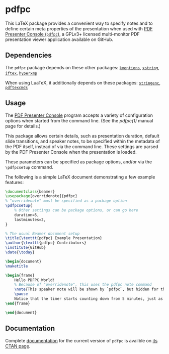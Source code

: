 # pdfpc

This LaTeX package provides a convenient way to specify notes and to define
certain meta properties of the presentation when used with [PDF Presenter
Console (`pdfpc`)](https://pdfpc.github.io), a GPLv3+ licensed multi-monitor PDF
presentation viewer application available on GitHub.


## Dependencies

The `pdfpc` package depends on these other packages:
[`kvoptions`](https://ctan.org/pkg/kvoptions),
[`xstring`](https://ctan.org/pkg/xstring),
[`iftex`](https://ctan.org/pkg/iftex),
[`hyperxmp`](https://ctan.org/pkg/hyperxmp)

When using LuaTeX, it additionally depends on these packages:
[`stringenc`](https://ctan.org/pkg/stringenc),
[`pdftexcmds`](https://ctan.org/pkg/pdftexcmds)


## Usage

The [PDF Presenter Console](https://pdfpc.github.io) program accepts a variety
of configuration options when started from the command line. (See the *pdfpc(1)*
manual page for details.)

This package allows certain details, such as presentation duration, default
slide transitions, and speaker notes, to be specified within the metadata of the
PDF itself, instead of via the command line. These settings are parsed by the
PDF Presenter Console when the presentation is loaded.

These parameters can be specified as package options, and/or via the `\pdfpcsetup` command.

The following is a simple LaTeX document demonstrating a few example features:

```latex
\documentclass{beamer}
\usepackage[overridenote]{pdfpc}
% "overridenote" must be specified as a package option
\pdfpcsetup{
    % Other settings can be package options, or can go here
    duration=5,
    lastminutes=2,
}

% The usual Beamer document setup
\title{\texttt{pdfpc} Example Presentation}
\author{\texttt{pdfpc} Contributors}
\institute{GitHub}
\date{\today}

\begin{document}
\maketitle

\begin{frame}
    Hello PDFPC World!
    % Because of "overridenote", this uses the pdfpc note command
    \note{This speaker note will be shown by `pdfpc`, but hidden for the audience.}
    \pause
    Notice that the timer starts counting down from 5 minutes, just as we specified in the preamble!
\end{frame}

\end{document}
```


## Documentation

Complete
[documentation](http://mirrors.ctan.org/macros/latex/contrib/pdfpc/pdfpc-doc.pdf)
for the current version of `pdfpc` is availble on [its CTAN
page](https://ctan.org/pkg/pdfpc).
